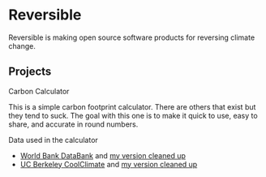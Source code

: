 # Reversible

Reversible is making open source software products for reversing climate change.

## Projects

Carbon Calculator

This is a simple carbon footprint calculator. There are others that exist but they tend to suck. The goal with this one is to make it quick to use, easy to share, and accurate in round numbers.

Data used in the calculator
- [World Bank DataBank](https://databank.worldbank.org/reports.aspx?source=2&series=EN.ATM.CO2E.PC&country=#) and [my version cleaned up](https://docs.google.com/spreadsheets/d/1Gi12hsUF3t9HGNSbQN83m2f9lcr_GxSOy2oS_5kzhsY/edit?usp=sharing)
- [UC Berkeley CoolClimate](https://coolclimate.berkeley.edu/data) and [my version cleaned up](https://docs.google.com/spreadsheets/d/197CPcF3-P73tup8LQjixdN5snP2kDqTGDX7bX6VwfUI/edit#gid=0)
